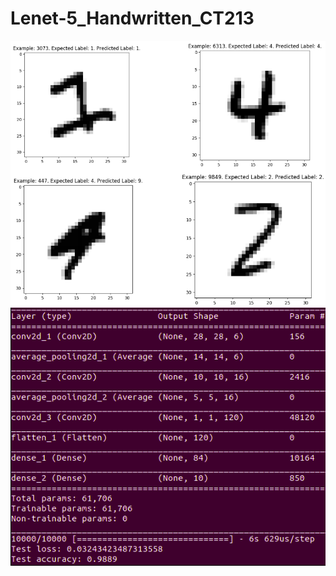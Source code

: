 # Lenet-5_Handwritten_CT213

<img src="image/prediction_1.png" width="740" align="middle">
<br>
<img src="image/prediction_2.png" width="740" align="middle">
<br>
<img src="image/network_architecture.png" width="515" align="middle">
